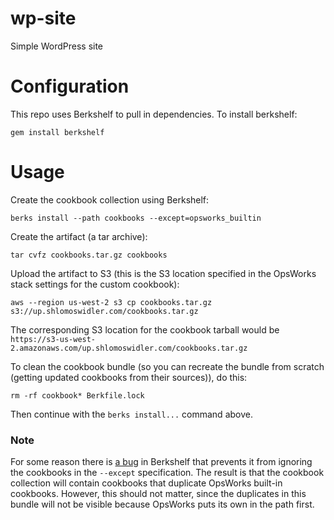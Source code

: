 wp-site
==============

Simple WordPress site

Configuration
=============

This repo uses Berkshelf to pull in dependencies.
To install berkshelf:

    gem install berkshelf

Usage
=====

Create the cookbook collection using Berkshelf:

    berks install --path cookbooks --except=opsworks_builtin

Create the artifact (a tar archive):

    tar cvfz cookbooks.tar.gz cookbooks

Upload the artifact to S3 (this is the S3 location specified in the OpsWorks stack settings for the custom cookbook):

    aws --region us-west-2 s3 cp cookbooks.tar.gz s3://up.shlomoswidler.com/cookbooks.tar.gz
    
The corresponding S3 location for the cookbook tarball would be `https://s3-us-west-2.amazonaws.com/up.shlomoswidler.com/cookbooks.tar.gz`

To clean the cookbook bundle (so you can recreate the bundle from scratch (getting updated cookbooks from their sources)),
do this:

    rm -rf cookbook* Berkfile.lock

Then continue with the `berks install...` command above.

### Note
For some reason there is [a bug][2] in Berkshelf that prevents it from ignoring the cookbooks in the `--except` specification. The result is that the cookbook collection will contain cookbooks that duplicate OpsWorks built-in cookbooks. However, this should not matter, since the duplicates in this bundle will not be visible because OpsWorks puts its own in the path first.

[1]: http://berkshelf.com/
[2]: https://github.com/RiotGames/vagrant-berkshelf/issues/114
